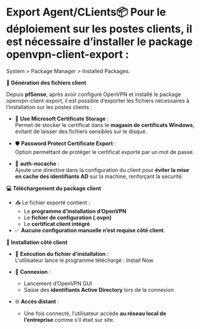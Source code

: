 # Export Agent/CLients📦 Pour le déploiement sur les postes clients, il est nécessaire d’installer le **package openvpn-client-export** :

System > Package Manager > Installed Packages.



**🧰 Génération des fichiers client**

Depuis **pfSense**, après avoir configuré OpenVPN et installé le package openvpn-client-export, il est possible d’exporter les fichiers nécessaires à l’installation sur les postes clients :

- 🔐 **Use Microsoft Certificate Storage** :  
  Permet de stocker le certificat dans le **magasin de certificats Windows**, évitant de laisser des fichiers sensibles sur le disque.

- 🛡️ **Password Protect Certificate Export** :  
  Option permettant de protéger le certificat exporté par un mot de passe.

- 🚫 **auth-nocache** :  
  Ajoute une directive dans la configuration du client pour **éviter la mise en cache des identifiants AD** sur la machine, renforçant la sécurité.



**💻 Téléchargement du package client**

- 📥 Le fichier exporté contient :
  - Le **programme d’installation d’OpenVPN**
  - Le **fichier de configuration (.ovpn)**
  - Le **certificat client intégré**
- ✅ **Aucune configuration manuelle n’est requise côté client**.



**🔄 Installation côté client**

- 🧩 **Exécution du fichier d’installation** :  
  L’utilisateur lance le programme téléchargé : Install Now

- 🔑 **Connexion** :
  - Lancement d’OpenVPN GUI
  - Saisie des **identifiants Active Directory** lors de la connexion
- 🌐 **Accès distant** :
  - Une fois connecté, l’utilisateur accède **au réseau local de l’entreprise** comme s’il était sur site.
